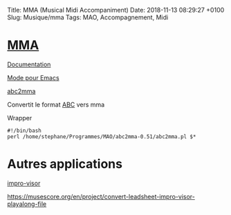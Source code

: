Title:  MMA (Musical Midi Accompaniment)
Date:   2018-11-13 08:29:27 +0100
Slug: Musique/mma
Tags: MAO, Accompagnement, Midi


# [MMA](https://www.mellowood.ca/mma/)

[Documentation](https://www.mellowood.ca/mma/online-docs/mma.html)

[Mode pour Emacs](https://perso.univ-rennes1.fr/san.vu-ngoc/prog/mma.el)

[abc2mma](https://welltemperedstudio.wordpress.com/code/abc2mma/)

Convertit le format [ABC](abc.html) vers mma

Wrapper

	#!/bin/bash
	perl /home/stephane/Programmes/MAO/abc2mma-0.51/abc2mma.pl $*

# Autres applications

[impro-visor](https://sourceforge.net/projects/impro-visor/)

<https://musescore.org/en/project/convert-leadsheet-impro-visor-playalong-file>

